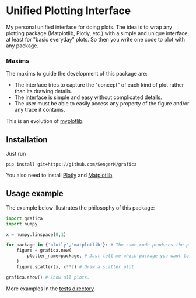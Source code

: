 # Unified Plotting Interface

My personal unified interface for doing plots. The idea is to wrap any plotting package (Matplotlib, Plotly, etc.) with a simple and unique interface, at least for "basic everyday" plots. So then you write one code to plot with any package.

### Maxims

The maxims to guide the development of this package are:

- The interface tries to capture the "concept" of each kind of plot rather than its drawing details.
- The interface is simple and easy without complicated details.
- The user must be able to easily access any property of the figure and/or any trace it contains.

This is an evolution of [myplotlib](https://github.com/SengerM/myplotlib).

## Installation
Just run
```
pip install git+https://github.com/SengerM/grafica
```
You also need to install [Plotly](https://plotly.com/python/) and [Matplotlib](https://matplotlib.org/).

## Usage example

The example below illustrates the philosophy of this package:
```Python
import grafica
import numpy

x = numpy.linspace(0,1)

for package in {'plotly','matplotlib'}: # The same code produces the plot with each package.
	figure = grafica.new(
		plotter_name=package, # Just tell me which package you want to use, I'll take care of the rest.
	)
	figure.scatter(x, x**2) # Draw a scatter plot.

grafica.show() # Show all plots.

```
More examples in the [tests directory](tests/plotter_tests).
